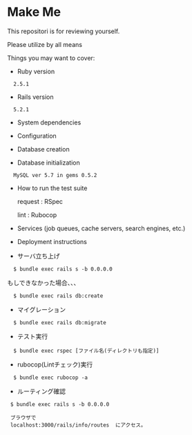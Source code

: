 # Make Me

This repositori is for reviewing yourself.

Please utilize by all means

Things you may want to cover:

* Ruby version

```
  2.5.1
```

* Rails version

```
  5.2.1
```

* System dependencies

* Configuration

* Database creation

* Database initialization

```
  MySQL ver 5.7 in gems 0.5.2
```

* How to run the test suite

    request : RSpec

    lint : Rubocop

* Services (job queues, cache servers, search engines, etc.)

* Deployment instructions

* サーバ立ち上げ

```
  $ bundle exec rails s -b 0.0.0.0
```

もしできなかった場合、、、

```
  $ bundle exec rails db:create
```

* マイグレーション

```
  $ bundle exec rails db:migrate
```

* テスト実行

```
  $ bundle exec rspec [ファイル名(ディレクトリも指定)]
```

* rubocop(Lintチェック)実行

```
  $ bundle exec rubocop -a
```

* ルーティング確認

 ```
  $ bundle exec rails s -b 0.0.0.0

  ブラウザで
  localhost:3000/rails/info/routes  にアクセス。
 ```
